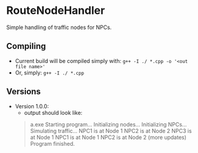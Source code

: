 # RouteNodeHandler
Simple handling of traffic nodes for NPCs.

## Compiling
- Current build will be compiled simply with:
    `g++ -I ./ *.cpp -o '<out file name>'`
- Or, simply:
    `g++ -I ./ *.cpp`

## Versions
- Version 1.0.0:
    - output should look like:
    >a.exe
    >Starting program...
    >Initializing nodes...
    >Initializing NPCs...
    >Simulating traffic...
    >NPC1 is at Node 1
    >NPC2 is at Node 2
    >NPC3 is at Node 1
    >NPC1 is at Node 1
    >NPC2 is at Node 2
    >(more updates)
    >Program finished.